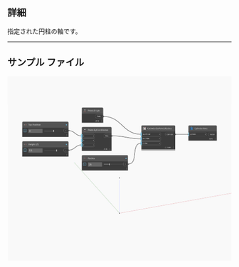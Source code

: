 ## 詳細
指定された円柱の軸です。
___
## サンプル ファイル

![Axis](./Autodesk.DesignScript.Geometry.Cylinder.Axis_img.jpg)

